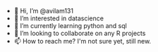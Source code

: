 - 👋 Hi, I’m @avilam131
- 👀 I’m interested in datascience
- 🌱 I’m currently learning python and sql
- 💞️ I’m looking to collaborate on any R projects
- 📫 How to reach me? I'm not sure yet, still new.

<!---
datascid/datascid is a ✨ special ✨ repository because its `README.md` (this file) appears on your GitHub profile.
You can click the Preview link to take a look at your changes.
--->
